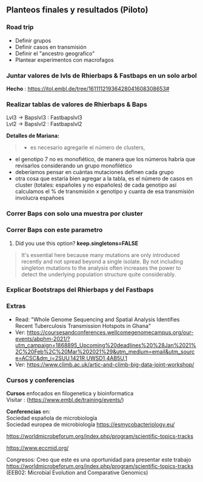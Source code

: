 ## Planteos finales y resultados (**Piloto**)

### Road trip

- Definir grupos
- Definir casos en transmisión
- Definir el "ancestro geografico"
- Plantear experimentos con macrofagos

### Juntar valores de lvls de Rhierbaps & Fastbaps en un solo arbol

**Hecho** : https://itol.embl.de/tree/16111121936428041608308653#

### Realizar tablas de valores de Rhierbaps & Baps

Lvl3 -> Bapslvl3 : Fastbapslvl3  
Lvl2 -> Bapslvl2 : Fastbapslvl2  

**Detalles de Mariana:**
> - es necesario agregarle el número de clusters,  
- el genotipo 7 no es monofiético, de manera que los números habría que revisarlos considerando un grupo monofilético
-  deberíamos pensar en cuántas mutaciones definen cada grupo
- otra cosa que estaría bien agregar a la tabla, es el número de casos en cluster (totales: españoles y no españoles) de cada genotipo
así calculamos el % de transmisión x genotipo y cuanta de esa transmisión involucra españoes


### Correr Baps con solo una muestra por cluster

### Correr Baps con este parametro
1. Did you use this option?  **keep.singletons=FALSE**
> It's essential here because many mutations are only introduced recently and not spread beyond a single isolate. By not including singleton mutations to the analysis often increases the power to detect the underlying population structure quite considerably.

### Explicar Bootstraps del Rhierbaps y del Fastbaps

### Extras

- Read: "Whole Genome Sequencing and Spatial Analysis Identifies Recent Tuberculosis Transmission Hotspots in Ghana"
- Ver: https://coursesandconferences.wellcomegenomecampus.org/our-events/abphm-2021/?utm_campaign=1868895_Upcoming%20deadlines%20%28Jan%2021%2C%20Feb%2C%20Mar%202021%29&utm_medium=email&utm_source=ACSC&dm_i=2SUU,1421R,UWSD1,4AB5U,1
- Ver: https://www.climb.ac.uk/artic-and-climb-big-data-joint-workshop/

### Cursos y conferencias

**Cursos** enfocados en filogenetica y bioinformatica  
Visitar : (https://www.embl.de/training/events/)

**Conferencias** en:  
Sociedad española de microbiología  
Sociedad europea de microbiología
https://esmycobacteriology.eu/

https://worldmicrobeforum.org/index.php/program/scientific-topics-tracks

https://www.eccmid.org/

Congresos:
Creo que este es una oportunidad para presentar este trabajo
https://worldmicrobeforum.org/index.php/program/scientific-topics-tracks (EEB02: Microbial Evolution and Comparative Genomics)
